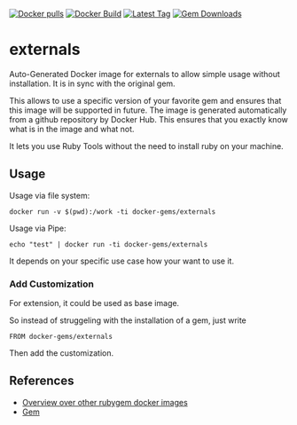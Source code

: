 [![Docker pulls](https://img.shields.io/docker/pulls/rubygem/externals.svg)](https://hub.docker.com/r/rubygem/externals/)
[![Docker Build](https://img.shields.io/docker/automated/rubygem/externals.svg)](https://hub.docker.com/r/rubygem/externals/)
[![Latest Tag](https://img.shields.io/github/tag/docker-rubygem/externals.svg)](https://hub.docker.com/r/rubygem/externals/)
[![Gem Downloads](https://img.shields.io/gem/dt/externals.svg)](https://rubygems.org/gems/externals/)
# externals

Auto-Generated Docker image for externals to allow simple usage without installation.
It is in sync with the original gem.

This allows to use a specific version of your favorite gem and ensures that this image will be supported in future.
The image is generated automatically from a github repository by Docker Hub.
This ensures that you exactly know what is in the image and what not.

It lets you use Ruby Tools without the need to install ruby on your machine.

## Usage

Usage via file system:

`docker run -v $(pwd):/work -ti docker-gems/externals`

Usage via Pipe:

`echo "test" | docker run -ti docker-gems/externals`

It depends on your specific use case how your want to use it.

### Add Customization

For extension, it could be used as base image.

So instead of struggeling with the installation of a gem, just write

`FROM docker-gems/externals`

Then add the customization.

## References

 - [Overview over other rubygem docker images](https://github.com/thinkbot/docker-rubygem)
 - [Gem](https://rubygems.org/gems/externals/)
